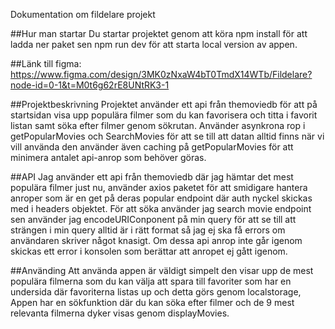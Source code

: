 Dokumentation om fildelare projekt

##Hur man startar
Du startar projektet genom att köra npm install för att ladda ner paket sen npm run dev för att starta local version av appen.

##Länk till figma:
https://www.figma.com/design/3MK0zNxaW4bT0TmdX14WTb/Fildelare?node-id=0-1&t=M0t6g62rE8UNtRK3-1

##Projektbeskrivning
Projektet använder ett api från themoviedb för att på startsidan visa upp populära filmer som du kan favorisera och titta i favorit listan samt söka efter filmer genom sökrutan. Använder asynkrona rop i getPopularMovies och SearchMovies för att se till att datan alltid finns när vi vill använda den använder även caching på getPopularMovies för att minimera antalet api-anrop som behöver göras.

##API
Jag använder ett api från themoviedb där jag hämtar det mest populära filmer just nu, använder axios paketet för att smidigare hantera anroper som är en get på deras popular endpoint där auth nyckel skickas med i headers objektet. För att söka använder jag search movie endpoint sen använder jag encodeURIConponent på min query för att se till att strängen i min query alltid är i rätt format så jag ej ska få errors om användaren skriver något knasigt. Om dessa api anrop inte går igenom skickas ett error i konsolen som berättar att anropet ej gått igenom.

##Använding
Att använda appen är väldigt simpelt den visar upp de mest populära filmerna som du kan välja att spara till favoriter som har en undersida där favoriterna listas up och detta görs genom localstorage, Appen har en sökfunktion där du kan söka efter filmer och de 9 mest relevanta filmerna dyker visas genom displayMovies.

